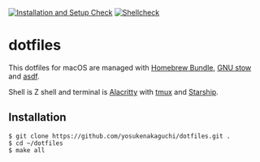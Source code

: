 [![Installation and Setup Check](https://github.com/yosukenakaguchi/dotfiles/actions/workflows/setup.yaml/badge.svg)](https://github.com/yosukenakaguchi/dotfiles/actions/workflows/setup.yaml)
[![Shellcheck](https://github.com/yosukenakaguchi/dotfiles/actions/workflows/shellcheck.yaml/badge.svg)](https://github.com/yosukenakaguchi/dotfiles/actions/workflows/shellcheck.yaml)

# dotfiles

This dotfiles for macOS are managed with [Homebrew Bundle](https://github.com/Homebrew/homebrew-bundle), [GNU stow](https://www.gnu.org/software/stow/) and [asdf](https://asdf-vm.com/).

Shell is Z shell and terminal is [Alacritty](https://alacritty.org/) with [tmux](https://github.com/tmux/tmux) and [Starship](https://starship.rs/).

## Installation

```
$ git clone https://github.com/yosukenakaguchi/dotfiles.git .
$ cd ~/dotfiles
$ make all
```
